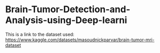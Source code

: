# Brain-Tumor-Detection-and-Analysis-using-Deep-learni
This is a link to the dataset used: https://www.kaggle.com/datasets/masoudnickparvar/brain-tumor-mri-dataset
